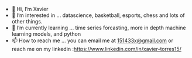 - 👋 Hi, I’m Xavier
- 👀 I’m interested in ... datascience, basketball, esports, chess and lots of other things.
- 🌱 I’m currently learning ... time series forcasting, more in depth machine learning models, and python
- 📫 How to reach me ... you can email me at 151433x@gmail.com or reach me on my linkedin :https://www.linkedin.com/in/xavier-torres15/

<!---
151433x/151433x is a ✨ special ✨ repository because its `README.md` (this file) appears on your GitHub profile.
You can click the Preview link to take a look at your changes.
--->
